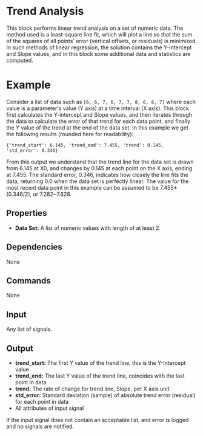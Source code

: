Trend Analysis
==============

This block performs linear trend analysis on a set of numeric data. The method used is a least-square line fit, which will plot a line so that the sum of the squares of all points' error (vertical offsets, or residuals) is minimized. In such methods of linear regression, the solution contains the Y-Intercept and Slope values, and in this block some additional data and statistics are computed.

Example
===========

Consider a list of data such as `[6, 6, 7, 6, 7, 7, 8, 6, 8, 7]` where each value is a parameter's value (Y axis) at a time interval (X axis). This block first calculates the Y-intercept and Slope values, and then iterates through the data to calculate the error of that trend for each data point, and finally the Y value of the trend at the end of the data set. In this example we get the following results (rounded here for readability):

`{'trend_start': 6.145, 'trend_end': 7.455, 'trend': 0.145, 'std_error': 0.346}`

From this output we understand that the trend line for the data set is drawn from 6.145 at X0, and changes by 0.145 at each point on the X axis, ending at 7.455. The standard error, 0.346, indicates how closely the line fits the data, returning 0.0 when the data set is perfectly linear. The value for the most recent data point in this example can be assumed to be 7.455±(0.346/2), or 7.282~7.628.


Properties
--------------
* **Data Set:** A list of numeric values with length of at least 2.

Dependencies
----------------
None

Commands
----------------
None

Input
-------
Any list of signals.

Output
---------
* **trend_start:** The first Y value of the trend line, this is the Y-Intercept value
* **trend_end:** The last Y value of the trend line, coincides with the last point in data
* **trend:** The rate of change for trend line, Slope, per X axis unit
* **std_error:** Standard deviation (sample) of absolute trend error (residual) for each point in data
* All attributes of input signal

If the input signal does not contain an acceptable list, and error is logged and no signals are notified.
